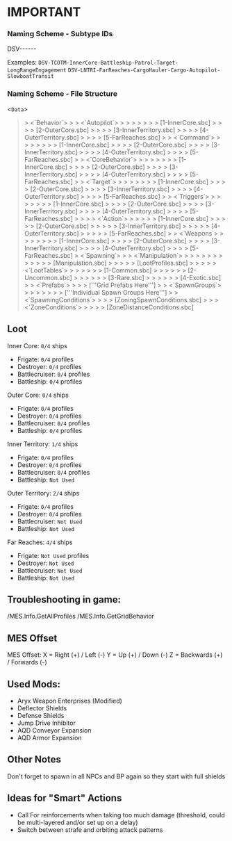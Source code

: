 # IMPORTANT
### Naming Scheme - Subtype IDs
DSV-<Faction>-<Sector>-<Ship>-<Sub-Behavior>-<TypeOfProfile>-<DescriptionOfProfile>

Examples:
`DSV-TCOTM-InnerCore-Battleship-Patrol-Target-LongRangeEngagement`
`DSV-LNTRI-FarReaches-CargoHauler-Cargo-Autopilot-SlowboatTransit`

### Naming Scheme - File Structure
<`Data`>
> <Faction>
> > <`Behavior`>
> > > <`Autopilot`>
> > > > <Ship>
> > > > > [1-InnerCore.sbc]
> > > > > [2-OuterCore.sbc]
> > > > > [3-InnerTerritory.sbc]
> > > > > [4-OuterTerritory.sbc]
> > > > > [5-FarReaches.sbc]
> > > <`Command`>
> > > > <Ship>
> > > > > [1-InnerCore.sbc]
> > > > > [2-OuterCore.sbc]
> > > > > [3-InnerTerritory.sbc]
> > > > > [4-OuterTerritory.sbc]
> > > > > [5-FarReaches.sbc]
> > > <`CoreBehavior`>
> > > > <Ship>
> > > > > [1-InnerCore.sbc]
> > > > > [2-OuterCore.sbc]
> > > > > [3-InnerTerritory.sbc]
> > > > > [4-OuterTerritory.sbc]
> > > > > [5-FarReaches.sbc]
> > > <`Target`>
> > > > <Ship>
> > > > > [1-InnerCore.sbc]
> > > > > [2-OuterCore.sbc]
> > > > > [3-InnerTerritory.sbc]
> > > > > [4-OuterTerritory.sbc]
> > > > > [5-FarReaches.sbc]
> > > <`Triggers`>
> > > > <Ship>
> > > > > [1-InnerCore.sbc]
> > > > > [2-OuterCore.sbc]
> > > > > [3-InnerTerritory.sbc]
> > > > > [4-OuterTerritory.sbc]
> > > > > [5-FarReaches.sbc]
> > > > > <`Action`>
> > > > > > [1-InnerCore.sbc]
> > > > > > [2-OuterCore.sbc]
> > > > > > [3-InnerTerritory.sbc]
> > > > > > [4-OuterTerritory.sbc]
> > > > > > [5-FarReaches.sbc]
> > > <`Weapons`>
> > > > <Ship>
> > > > > [1-InnerCore.sbc]
> > > > > [2-OuterCore.sbc]
> > > > > [3-InnerTerritory.sbc]
> > > > > [4-OuterTerritory.sbc]
> > > > > [5-FarReaches.sbc]
> >  <`Spawning`>
> > > <`Manipulation`>
> > > > <Sector>
> > > > > <Ship>
> > > > > > [Manipulation.sbc]
> > > > > > [LootProfiles.sbc]
> > > > > > <`LootTables`>
> > > > > > > [1-Common.sbc]
> > > > > > > [2-Uncommon.sbc]
> > > > > > > [3-Rare.sbc]
> > > > > > > [4-Exotic.sbc]
> > > <`Prefabs`>
> > > > ['''Grid Prefabs Here''']
> > > <`SpawnGroups`>
> > > > <Sector>
> > > > > ['''Individual Spawn Groups Here''']
> > > <`SpawningConditions`>
> > > > [ZoningSpawnConditions.sbc]
> > > > <`ZoneConditions`>
> > > > > [ZoneDistanceConditions.sbc]

## Loot
Inner Core:      `0/4` ships
- Frigate: `0/4` profiles
- Destroyer: `0/4` profiles
- Battlecruiser: `0/4` profiles
- Battleship: `0/4` profiles

Outer Core:      `0/4` ships
- Frigate: `0/4` profiles
- Destroyer: `0/4` profiles
- Battlecruiser: `0/4` profiles
- Battleship: `0/4` profiles

Inner Territory: `1/4` ships
- Frigate: `0/4` profiles
- Destroyer: `0/4` profiles
- Battlecruiser: `0/4` profiles
- Battleship: `Not Used`

Outer Territory: `2/4` ships
- Frigate: `0/4` profiles
- Destroyer: `0/4` profiles
- Battlecruiser: `Not Used`
- Battleship: `Not Used`

Far Reaches:     `4/4` ships
- Frigate: `Not Used` profiles
- Destroyer: `Not Used`
- Battlecruiser: `Not Used`
- Battleship: `Not Used`


## Troubleshooting in game:
/MES.Info.GetAllProfiles
/MES.Info.GetGridBehavior


## MES Offset
MES Offset:
X = Right (+) / Left (-)
Y = Up (+) / Down (-)
Z = Backwards (+) / Forwards (-)



## Used Mods:
- Aryx Weapon Enterprises (Modified)
- Deflector Shields
- Defense Shields
- Jump Drive Inhibitor
- AQD Conveyor Expansion
- AQD Armor Expansion


## Other Notes
Don't forget to spawn in all NPCs and BP again so they start with full shields



## Ideas for "Smart" Actions
- Call For reinforcements when taking too much damage (threshold, could be multi-layered and/or set up on a delay)
- Switch between strafe and orbiting attack patterns